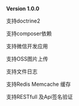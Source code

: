 **Version 1.0.0**

支持doctrine2

支持composer依赖

支持微信开发应用

支持OSS图片上传

支持文件日志

支持Redis Memcache 缓存

支持RESTfull 及Api签名验证



